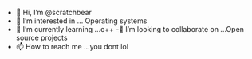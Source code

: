 - 👋 Hi, I’m @scratchbear
- 👀 I’m interested in ... Operating systems
- 🌱 I’m currently learning ...c++
-💞️ I’m looking to collaborate on ...Open source projects
- 📫 How to reach me ...you dont lol

<!---
scratchbear/scratchbear is a ✨ special ✨ repository because its `README.md` (this file) appears on your GitHub profile.
You can click the Preview link to take a look at your changes.
--->
